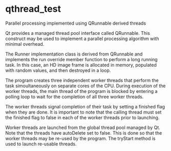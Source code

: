 # qthread_test
Parallel processing implemented using QRunnable derived threads

Qt provides a managed thread pool interface called QRunnable.  This construct 
may be used to implement a parallel processing algorithm with minimal overhead.

The Runner implementation class is derived from QRunnable and implements the
run override member function to perform a long running task.  In this case, an 
HD image frame is allocated in memory, populated with random values, and then 
destroyed in a loop.

The program creates three independent worker threads that perform the task 
simoultaneously on separate cores of the CPU.  During execution of the worker 
threads, the main thread of the program is blocked by entering a polling loop to 
wait for the completion of all three worker threads.

The worker threads signal completion of their task by setting a finished flag when
they are done.  It is important to note that the calling thread must set the 
finished flag to false in each of the worker threads prior to launching.

Worker threads are launched from the global thread pool managed by Qt.  Note that
the threads have autoDelete set to false.  This is done so that the worker threads
may be re-used by the program.  The tryStart method is used to launch re-usable
threads.
